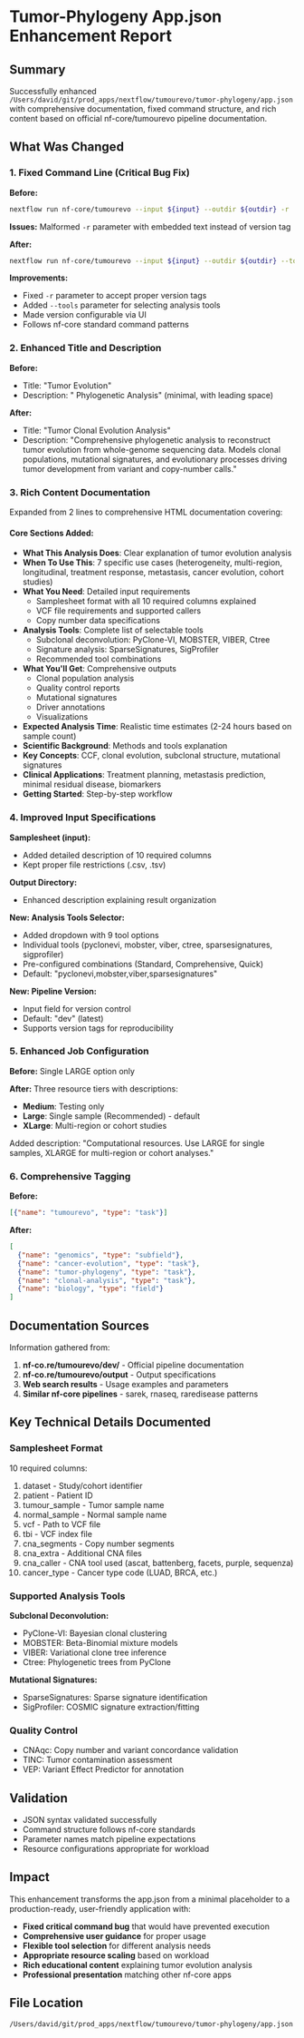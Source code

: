 # Tumor-Phylogeny App.json Enhancement Report

## Summary
Successfully enhanced `/Users/david/git/prod_apps/nextflow/tumourevo/tumor-phylogeny/app.json` with comprehensive documentation, fixed command structure, and rich content based on official nf-core/tumourevo pipeline documentation.

## What Was Changed

### 1. Fixed Command Line (Critical Bug Fix)
**Before:**
```bash
nextflow run nf-core/tumourevo --input ${input} --outdir ${outdir} -r  Clonal evolution and tumor heterogeneity:1.0.0 
```
**Issues:** Malformed `-r` parameter with embedded text instead of version tag

**After:**
```bash
nextflow run nf-core/tumourevo --input ${input} --outdir ${outdir} --tools ${tools} -r ${revision}
```
**Improvements:**
- Fixed `-r` parameter to accept proper version tags
- Added `--tools` parameter for selecting analysis tools
- Made version configurable via UI
- Follows nf-core standard command patterns

### 2. Enhanced Title and Description
**Before:**
- Title: "Tumor Evolution"
- Description: " Phylogenetic Analysis" (minimal, with leading space)

**After:**
- Title: "Tumor Clonal Evolution Analysis"
- Description: "Comprehensive phylogenetic analysis to reconstruct tumor evolution from whole-genome sequencing data. Models clonal populations, mutational signatures, and evolutionary processes driving tumor development from variant and copy-number calls."

### 3. Rich Content Documentation
Expanded from 2 lines to comprehensive HTML documentation covering:

#### Core Sections Added:
- **What This Analysis Does**: Clear explanation of tumor evolution analysis
- **When To Use This**: 7 specific use cases (heterogeneity, multi-region, longitudinal, treatment response, metastasis, cancer evolution, cohort studies)
- **What You Need**: Detailed input requirements
  - Samplesheet format with all 10 required columns explained
  - VCF file requirements and supported callers
  - Copy number data specifications
- **Analysis Tools**: Complete list of selectable tools
  - Subclonal deconvolution: PyClone-VI, MOBSTER, VIBER, Ctree
  - Signature analysis: SparseSignatures, SigProfiler
  - Recommended tool combinations
- **What You'll Get**: Comprehensive outputs
  - Clonal population analysis
  - Quality control reports
  - Mutational signatures
  - Driver annotations
  - Visualizations
- **Expected Analysis Time**: Realistic time estimates (2-24 hours based on sample count)
- **Scientific Background**: Methods and tools explanation
- **Key Concepts**: CCF, clonal evolution, subclonal structure, mutational signatures
- **Clinical Applications**: Treatment planning, metastasis prediction, minimal residual disease, biomarkers
- **Getting Started**: Step-by-step workflow

### 4. Improved Input Specifications
**Samplesheet (input):**
- Added detailed description of 10 required columns
- Kept proper file restrictions (.csv, .tsv)

**Output Directory:**
- Enhanced description explaining result organization

**New: Analysis Tools Selector:**
- Added dropdown with 9 tool options
- Individual tools (pyclonevi, mobster, viber, ctree, sparsesignatures, sigprofiler)
- Pre-configured combinations (Standard, Comprehensive, Quick)
- Default: "pyclonevi,mobster,viber,sparsesignatures"

**New: Pipeline Version:**
- Input field for version control
- Default: "dev" (latest)
- Supports version tags for reproducibility

### 5. Enhanced Job Configuration
**Before:** Single LARGE option only

**After:** Three resource tiers with descriptions:
- **Medium**: Testing only
- **Large**: Single sample (Recommended) - default
- **XLarge**: Multi-region or cohort studies

Added description: "Computational resources. Use LARGE for single samples, XLARGE for multi-region or cohort analyses."

### 6. Comprehensive Tagging
**Before:**
```json
[{"name": "tumourevo", "type": "task"}]
```

**After:**
```json
[
  {"name": "genomics", "type": "subfield"},
  {"name": "cancer-evolution", "type": "task"},
  {"name": "tumor-phylogeny", "type": "task"},
  {"name": "clonal-analysis", "type": "task"},
  {"name": "biology", "type": "field"}
]
```

## Documentation Sources
Information gathered from:
1. **nf-co.re/tumourevo/dev/** - Official pipeline documentation
2. **nf-co.re/tumourevo/output** - Output specifications
3. **Web search results** - Usage examples and parameters
4. **Similar nf-core pipelines** - sarek, rnaseq, raredisease patterns

## Key Technical Details Documented

### Samplesheet Format
10 required columns:
1. dataset - Study/cohort identifier
2. patient - Patient ID
3. tumour_sample - Tumor sample name
4. normal_sample - Normal sample name
5. vcf - Path to VCF file
6. tbi - VCF index file
7. cna_segments - Copy number segments
8. cna_extra - Additional CNA files
9. cna_caller - CNA tool used (ascat, battenberg, facets, purple, sequenza)
10. cancer_type - Cancer type code (LUAD, BRCA, etc.)

### Supported Analysis Tools
**Subclonal Deconvolution:**
- PyClone-VI: Bayesian clonal clustering
- MOBSTER: Beta-Binomial mixture models
- VIBER: Variational clone tree inference
- Ctree: Phylogenetic trees from PyClone

**Mutational Signatures:**
- SparseSignatures: Sparse signature identification
- SigProfiler: COSMIC signature extraction/fitting

### Quality Control
- CNAqc: Copy number and variant concordance validation
- TINC: Tumor contamination assessment
- VEP: Variant Effect Predictor for annotation

## Validation
- JSON syntax validated successfully
- Command structure follows nf-core standards
- Parameter names match pipeline expectations
- Resource configurations appropriate for workload

## Impact
This enhancement transforms the app.json from a minimal placeholder to a production-ready, user-friendly application with:
- **Fixed critical command bug** that would have prevented execution
- **Comprehensive user guidance** for proper usage
- **Flexible tool selection** for different analysis needs
- **Appropriate resource scaling** based on workload
- **Rich educational content** explaining tumor evolution analysis
- **Professional presentation** matching other nf-core apps

## File Location
`/Users/david/git/prod_apps/nextflow/tumourevo/tumor-phylogeny/app.json`
